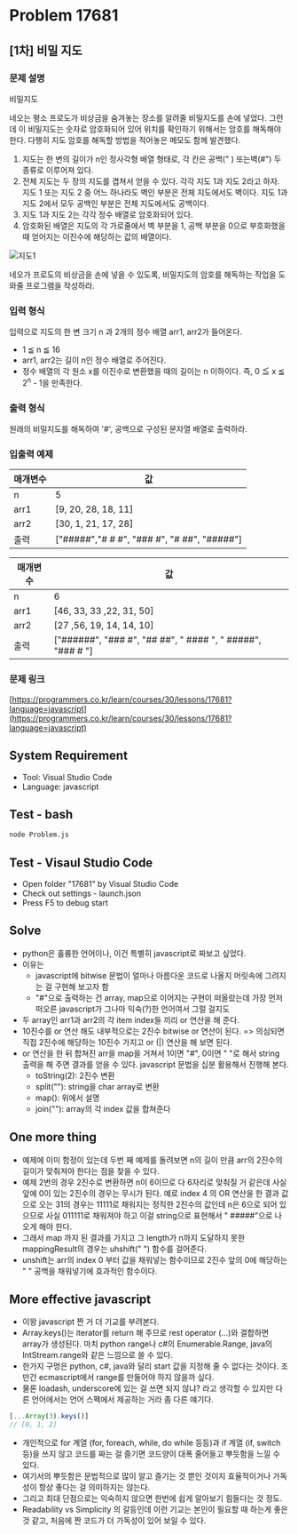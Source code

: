 # Problem 17681

## [1차] 비밀 지도

### 문제 설명

비밀지도

네오는 평소 프로도가 비상금을 숨겨놓는 장소를 알려줄 비밀지도를 손에 넣었다. 그런데 이 비밀지도는 숫자로 암호화되어 있어 위치를 확인하기 위해서는 암호를 해독해야 한다. 다행히 지도 암호를 해독할 방법을 적어놓은 메모도 함께 발견했다.

1. 지도는 한 변의 길이가 n인 정사각형 배열 형태로, 각 칸은 공백(" ) 또는벽(#") 두 종류로 이루어져 있다.
2. 전체 지도는 두 장의 지도를 겹쳐서 얻을 수 있다. 각각 지도 1과 지도 2라고 하자. 지도 1 또는 지도 2 중 어느 하나라도 벽인 부분은 전체 지도에서도 벽이다. 지도 1과 지도 2에서 모두 공백인 부분은 전체 지도에서도 공백이다.
3. 지도 1과 지도 2는 각각 정수 배열로 암호화되어 있다.
4. 암호화된 배열은 지도의 각 가로줄에서 벽 부분을 1, 공백 부분을 0으로 부호화했을 때 얻어지는 이진수에 해당하는 값의 배열이다.

![지도1](http://t1.kakaocdn.net/welcome2018/secret8.png)

네오가 프로도의 비상금을 손에 넣을 수 있도록, 비밀지도의 암호를 해독하는 작업을 도와줄 프로그램을 작성하라.

### 입력 형식

입력으로 지도의 한 변 크기 n 과 2개의 정수 배열 arr1, arr2가 들어온다.

- 1 ≦ n ≦ 16
- arr1, arr2는 길이 n인 정수 배열로 주어진다.
- 정수 배열의 각 원소 x를 이진수로 변환했을 때의 길이는 n 이하이다. 즉, 0 ≦ x ≦ 2<sup>n</sup> - 1을 만족한다.

### 출력 형식

원래의 비밀지도를 해독하여 '#', 공백으로 구성된 문자열 배열로 출력하라.

### 입출력 예제

|매개변수|값|
|-------|--|
|n|5|
|arr1|[9, 20, 28, 18, 11]|
|arr2|[30, 1, 21, 17, 28]|
|출력|["#####","# # #", "### #", "# ##", "#####"]|

|매개변수|값|
|-------|--|
|n|6|
|arr1|[46, 33, 33 ,22, 31, 50]|
|arr2|[27 ,56, 19, 14, 14, 10]|
|출력|["######", "### #", "## ##", " #### ", " #####", "### # "]|

### 문제 링크

[https://programmers.co.kr/learn/courses/30/lessons/17681?language=javascript](https://programmers.co.kr/learn/courses/30/lessons/17681?language=javascript)

## System Requirement

- Tool: Visual Studio Code
- Language: javascript

## Test - bash

```bash
node Problem.js
```

## Test - Visaul Studio Code

- Open folder "17681" by Visual Studio Code
- Check out settings - launch.json
- Press F5 to debug start

## Solve

- python은 훌륭한 언어이나, 이건 특별히 javascript로 짜보고 싶었다.
- 이유는
  - javascript에 bitwise 문법이 얼마나 아름다운 코드로 나올지 머릿속에 그려지는 걸 구현해 보고자 함
  - "#"으로 출력하는 건 array, map으로 이어지는 구현이 떠올랐는데 가장 먼저 떠오른 javascript가 그나마 익숙(?)한 언어여서 그럴 걸지도
- 두 array인 arr1과 arr2의 각 item index들 끼리 or 연산을 해 준다.
- 10진수를 or 연산 해도 내부적으로는 2진수 bitwise or 연산이 된다. => 의심되면 직접 2진수에 해당하는 10진수 가지고 or (|) 연산을 해 보면 된다.
- or 연산을 한 뒤 합쳐진 arr을 map을 거쳐서 1이면 "#", 0이면 " "로 해서 string 출력을 해 주면 결과를 얻을 수 있다. javascript 문법을 십분 활용해서 진행해 본다.
  - toString(2): 2진수 변환
  - split(""): string을 char array로 변환
  - map(): 위에서 설명
  - join(""): array의 각 index 값을 합쳐준다

## One more thing

- 예제에 이미 함정이 있는데 두번 째 예제를 돌려보면 n의 길이 만큼 arr의 2진수의 길이가 맞춰져야 한다는 점을 찾을 수 있다.
- 예제 2번의 경우 2진수로 변환하면 n이 6이므로 다 6자리로 맞춰질 거 같은데 사실 앞에 0이 있는 2진수의 경우는 무시가 된다. 예로 index 4 의 OR 연산을 한 결과 값으로 오는 31의 경우는 11111로 채워지는 정직한 2진수의 값인데 n은 6으로 되어 있으므로 사실 011111로 채워져야 하고 이걸 string으로 표현해서 " #####"으로 나오게 해야 한다.
- 그래서 map 까지 된 결과를 가지고 그 length가 n까지 도달하지 못한 mappingResult의 경우는 uhshift(" ") 함수를 걸어준다.
- unshift는 arr의 index 0 부터 값을 채워넣는 함수이므로 2진수 앞의 0에 해당하는 " " 공백을 채워넣기에 효과적인 함수이다.

## More effective javascript

- 이왕 javascript 짠 거 더 기교를 부려본다.
- Array.keys()는 iterator를 return 해 주므로 rest operator (...)와 결합하면 array가 생성된다. 마치 python range나 c#의 Enumerable.Range, java의 IntStream.range와 같은 느낌으로 쓸 수 있다.
- 한가지 구멍은 python, c#, java와 달리 start 값을 지정해 줄 수 없다는 것이다. 조만간 ecmascript에서 range를 만들어야 하지 않을까 싶다.
- 물론 loadash, underscore에 있는 걸 쓰면 되지 않냐? 라고 생각할 수 있지만 다른 언어에서는 언어 스펙에서 제공하는 거라 좀 다른 얘기다.

``` javascript
[...Array(3).keys()]
// [0, 1, 2]
```

- 개인적으로 for 계열 (for, foreach, while, do while 등등)과 if 계열 (if, switch 등)을 쓰지 않고 코드를 짜는 걸 즐기면 코드양이 대폭 줄어들고 뿌듯함을 느낄 수 있다.
- 여기서의 뿌듯함은 문법적으로 많이 알고 즐기는 것 뿐인 것이지 효율적이거나 가독성이 항상 좋다는 걸 의미하지는 않는다.
- 그리고 최대 단점으로는 익숙하지 않으면 한번에 쉽게 알아보기 힘들다는 것 정도.
- Readability vs Simplicity 의 갈등인데 이런 기교는 본인이 필요할 때 하는게 좋은 것 같고, 처음에 짠 코드가 더 가독성이 있어 보일 수 있다.